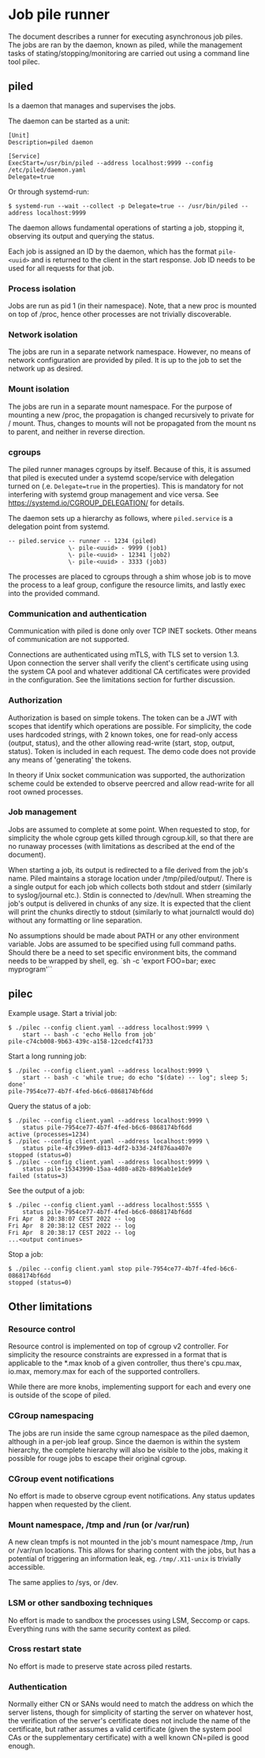 # Job pile runner

The document describes a runner for executing asynchronous job piles. The jobs
are ran by the daemon, known as piled, while the management tasks of
stating/stopping/monitoring are carried out using a command line tool pilec.

## piled

Is a daemon that manages and supervises the jobs. 

The daemon can be started as a unit:
```
[Unit]
Description=piled daemon

[Service]
ExecStart=/usr/bin/piled --address localhost:9999 --config /etc/piled/daemon.yaml
Delegate=true
```

Or through systemd-run:

```
$ systemd-run --wait --collect -p Delegate=true -- /usr/bin/piled --address localhost:9999
```

The daemon allows fundamental operations of starting a job, stopping it,
observing its output and querying the status.

Each job is assigned an ID by the daemon, which has the format `pile-<uuid>` and
is returned to the client in the start response. Job ID needs to be used for all 
requests for that job.

### Process isolation

Jobs are run as pid 1 (in their namespace). Note, that a new proc is mounted on
top of /proc, hence other processes are not trivially discoverable.

### Network isolation

The jobs are run in a separate network namespace. However, no means of network
configuration are provided by piled. It is up to the job to set the network up
as desired.

### Mount isolation

The jobs are run in a separate mount namespace. For the purpose of mounting a
new /proc, the propagation is changed recursively to private for / mount. Thus,
changes to mounts will not be propagated from the mount ns to parent, and
neither in reverse direction.

### cgroups

The piled runner manages cgroups by itself. Because of this, it is assumed that
piled is executed under a systemd scope/service with delegation turned on (.e.
`Delegate=true` in the properties). This is mandatory for not interfering with
systemd group management and vice versa. See
https://systemd.io/CGROUP_DELEGATION/ for details.

The daemon sets up a hierarchy as follows, where `piled.service` is a delegation
point from systemd.

```
-- piled.service -- runner -- 1234 (piled)
                 \- pile-<uuid> - 9999 (job1)
                 \- pile-<uuid> - 12341 (job2)
                 \- pile-<uuid> - 3333 (job3)
```

The processes are placed to cgroups through a shim whose job is to move the
process to a leaf group, configure the resource limits, and lastly exec into the
provided command.

### Communication and authentication

Communication with piled is done only over TCP INET sockets. Other means of
communication are not supported.

Connections are authenticated using mTLS, with TLS set to version 1.3. Upon
connection the server shall verify the client's certificate using using the
system CA pool and whatever additional CA certificates were provided in the
configuration. See the limitations section for further discussion.


### Authorization

Authorization is based on simple tokens. The token can be a JWT with scopes that
identify which operations are possible. For simplicity, the code uses hardcoded
strings, with 2 known tokes, one for read-only access (output, status), and the
other allowing read-write (start, stop, output, status). Token is included in
each request. The demo code does not provide any means of 'generating' the
tokens.

In theory if Unix socket communication was supported, the authorization scheme
could be extended to observe peercred and allow read-write for all root owned
processes.

### Job management

Jobs are assumed to complete at some point. When requested to stop, for
simplicity the whole cgroup gets killed through cgroup.kill, so that there are
no runaway processes (with limitations as described at the end of the document).

When starting a job, its output is redirected to a file derived from the job's
name. Piled maintains a storage location under /tmp/piled/output/<job-id>. There
is a single output for each job which collects both stdout and stderr (similarly
to syslog/journal etc.). Stdin is connected to /dev/null. When streaming the
job's output is delivered in chunks of any size. It is expected that the client
will print the chunks directly to stdout (similarly to what journalctl would do)
without any formatting or line separation.

No assumptions should be made about PATH or any other environment variable. Jobs
are assumed to be specified using full command paths. Should there be a need to
set specific environment bits, the command needs to be wrapped by shell, eg. `sh
-c 'export FOO=bar; exec myprogram'``

## pilec

Example usage. Start a trivial job:
```
$ ./pilec --config client.yaml --address localhost:9999 \
    start -- bash -c 'echo Hello from job'
pile-c74cb008-9b63-439c-a158-12cedcf41733
```

Start a long running job:

```
$ ./pilec --config client.yaml --address localhost:9999 \
    start -- bash -c 'while true; do echo "$(date) -- log"; sleep 5; done'
pile-7954ce77-4b7f-4fed-b6c6-0868174bf6dd
```

Query the status of a job:

```
$ ./pilec --config client.yaml --address localhost:9999 \
    status pile-7954ce77-4b7f-4fed-b6c6-0868174bf6dd
active (processes=1234)
$ ./pilec --config client.yaml --address localhost:9999 \
    status pile-4fc399e9-d813-4df2-b33d-24f876aa407e
stopped (status=0)
$ ./pilec --config client.yaml --address localhost:9999 \
    status pile-15343990-15aa-4d80-a82b-8896ab1e1de9
failed (status=3)
```

See the output of a job:

```
$ ./pilec --config client.yaml --address localhost:5555 \
    status pile-7954ce77-4b7f-4fed-b6c6-0868174bf6dd
Fri Apr  8 20:38:07 CEST 2022 -- log
Fri Apr  8 20:38:12 CEST 2022 -- log
Fri Apr  8 20:38:17 CEST 2022 -- log
...<output continues>
```

Stop a job:

```
$ ./pilec --config client.yaml stop pile-7954ce77-4b7f-4fed-b6c6-0868174bf6dd
stopped (status=0)
```

## Other limitations

### Resource control

Resource control is implemented on top of cgroup v2 controller. For simplicity
the resource constraints are expressed in a format that is applicable to the
*.max knob of a given controller, thus there's cpu.max, io.max, memory.max for
each of the supported controllers.

While there are more knobs, implementing support for each and every one is
outside of the scope of piled.

### CGroup namespacing

The jobs are run inside the same cgroup namespace as the piled daemon, although
in a per-job leaf group. Since the daemon is within the system hierarchy, the
complete hierarchy will also be visible to the jobs, making it possible for
rouge jobs to escape their original cgroup.

### CGroup event notifications

No effort is made to observe cgroup event notifications. Any status updates
happen when requested by the client.

### Mount namespace, /tmp and /run (or /var/run)

A new clean tmpfs is not mounted in the job's mount namespace /tmp, /run or
/var/run locations. This allows for sharing content with the jobs, but has a
potential of triggering an information leak, eg. `/tmp/.X11-unix` is trivially
accessible.

The same applies to /sys, or /dev.

### LSM or other sandboxing techniques

No effort is made to sandbox the processes using LSM, Seccomp or caps.
Everything runs with the same security context as piled.

### Cross restart state

No effort is made to preserve state across piled restarts.

### Authentication

Normally either CN or SANs would need to match the address on which the server
listens, though for simplicity of starting the server on whatever host, the
verification of the server's certificate does not include the name of the
certificate, but rather assumes a valid certificate (given the system pool CAs
or the supplementary certificate) with a well known CN=piled is good enough.
